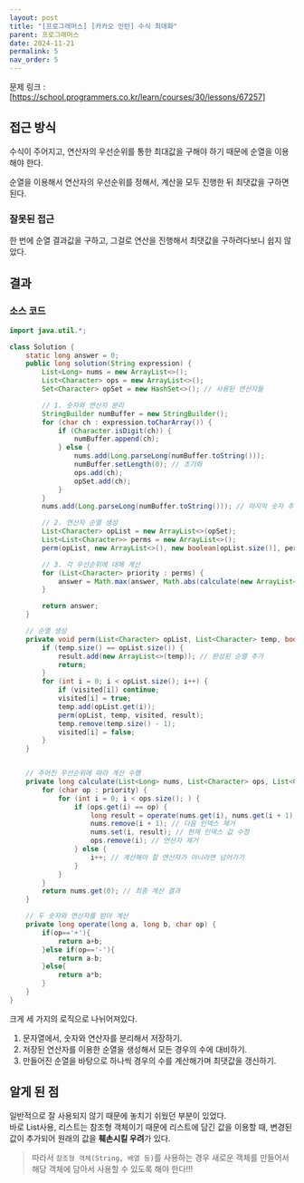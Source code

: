 ```yaml
---
layout: post
title: "[프로그래머스] [카카오 인턴] 수식 최대화"
parent: 프로그래머스
date: 2024-11-21
permalink: 5
nav_order: 5
---
```


문제 링크 : [https://school.programmers.co.kr/learn/courses/30/lessons/67257]

## 접근 방식

수식이 주어지고, 연산자의 우선순위를 통한 최대값을 구해야 하기 때문에 순열을 이용해야 한다.

순열을 이용해서 연산자의 우선순위를 정해서, 계산을 모두 진행한 뒤 최댓값을 구하면 된다.

### 잘못된 접근

한 번에 순열 결과값을 구하고, 그걸로 연산을 진행해서 최댓값을 구하려다보니 쉽지 않았다.

## 결과

### 소스 코드

```java
import java.util.*;

class Solution {
    static long answer = 0;
    public long solution(String expression) {
        List<Long> nums = new ArrayList<>();
        List<Character> ops = new ArrayList<>();
        Set<Character> opSet = new HashSet<>(); // 사용된 연산자들

        // 1. 숫자와 연산자 분리
        StringBuilder numBuffer = new StringBuilder();
        for (char ch : expression.toCharArray()) {
            if (Character.isDigit(ch)) {
                numBuffer.append(ch);
            } else {
                nums.add(Long.parseLong(numBuffer.toString()));
                numBuffer.setLength(0); // 초기화
                ops.add(ch);
                opSet.add(ch);
            }
        }
        nums.add(Long.parseLong(numBuffer.toString())); // 마지막 숫자 추가

        // 2. 연산자 순열 생성
        List<Character> opList = new ArrayList<>(opSet);
        List<List<Character>> perms = new ArrayList<>();
        perm(opList, new ArrayList<>(), new boolean[opList.size()], perms);

        // 3. 각 우선순위에 대해 계산
        for (List<Character> priority : perms) {
            answer = Math.max(answer, Math.abs(calculate(new ArrayList<>(nums), new ArrayList<>(ops), priority)));
        }

        return answer;
    }

    // 순열 생성
    private void perm(List<Character> opList, List<Character> temp, boolean[] visited, List<List<Character>> result) {
        if (temp.size() == opList.size()) {
            result.add(new ArrayList<>(temp)); // 완성된 순열 추가
            return;
        }
        for (int i = 0; i < opList.size(); i++) {
            if (visited[i]) continue;
            visited[i] = true;
            temp.add(opList.get(i));
            perm(opList, temp, visited, result);
            temp.remove(temp.size() - 1);
            visited[i] = false;
        }
    }


    // 주어진 우선순위에 따라 계산 수행
    private long calculate(List<Long> nums, List<Character> ops, List<Character> priority) {
        for (char op : priority) {
            for (int i = 0; i < ops.size(); ) {
                if (ops.get(i) == op) {
                    long result = operate(nums.get(i), nums.get(i + 1), op);
                    nums.remove(i + 1); // 다음 인덱스 제거
                    nums.set(i, result); // 현재 인덱스 값 수정
                    ops.remove(i); // 연산자 제거
                } else {
                    i++; // 계산해야 할 연산자가 아니라면 넘어가기
                }
            }
        }
        return nums.get(0); // 최종 계산 결과
    }

    // 두 숫자와 연산자를 받아 계산
    private long operate(long a, long b, char op) {
        if(op=='+'){
            return a+b;
        }else if(op=='-'){
            return a-b;
        }else{
            return a*b;
        }
    }
}

```

크게 세 가지의 로직으로 나뉘어져있다.

1. 문자열에서, 숫자와 연산자를 분리해서 저장하기.
1. 저장된 연산자를 이용한 순열을 생성해서 모든 경우의 수에 대비하기.
1. 만들어진 순열을 바탕으로 하나씩 경우의 수를 계산해가며 최댓값을 갱신하기.

## 알게 된 점

일반적으로 잘 사용되지 않기 때문에 놓치기 쉬웠던 부분이 있었다.  
바로 List사용, 리스트는 참조형 객체이기 때문에 리스트에 담긴 값을 이용할 때,
변경된 값이 추가되어 원래의 값을 **훼손시킬 우려**가 있다.

> 따라서 `참조형 객체(String, 배열 등)`를 사용하는 경우 새로운 객체를 만들어서 해당 객체에 담아서 사용할 수 있도록 해야 한다!!!

[https://school.programmers.co.kr/learn/courses/30/lessons/67257]: https://school.programmers.co.kr/learn/courses/30/lessons/67257
